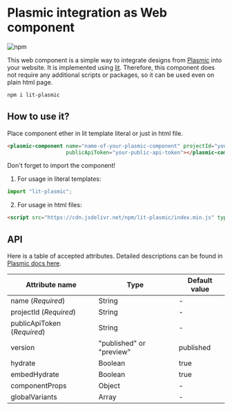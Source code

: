 # Plasmic integration as Web component

![npm](https://img.shields.io/npm/v/lit-plasmic)

This web component is a simple way to integrate designs from [Plasmic](https://www.plasmic.app/) into your website.
It is implemented using [lit](https://lit.dev/). Therefore, this component does not require any additional scripts or packages, so it can be used even on plain html page.

```bash
npm i lit-plasmic
```

## How to use it?

Place component ether in lit template literal or just in html file.

```html
<plasmic-component name="name-of-your-plasmic-component" projectId="your-project-id"
                   publicApiToken="your-public-api-token"></plasmic-component>
```

Don't forget to import the component!

1. For usage in literal templates:
```js
import "lit-plasmic";
```

2. For usage in html files:
```html
<script src="https://cdn.jsdelivr.net/npm/lit-plasmic/index.min.js" type="module"></script>
```

## API

Here is a table of accepted attributes. Detailed descriptions can be found in [Plasmic docs here](https://docs.plasmic.app/learn/rest-api).

| Attribute name              | Type                     | Default value |
|-----------------------------|--------------------------|---------------|
| name (*Required*)           | String                   | -             |
| projectId (*Required*)      | String                   | -             |
| publicApiToken (*Required*) | String                   | -             |
| version                     | "published" or "preview" | published     |
| hydrate                     | Boolean                  | true          |
| embedHydrate                | Boolean                  | true          |
| componentProps              | Object                   | -             |
| globalVariants              | Array                    | -             |
